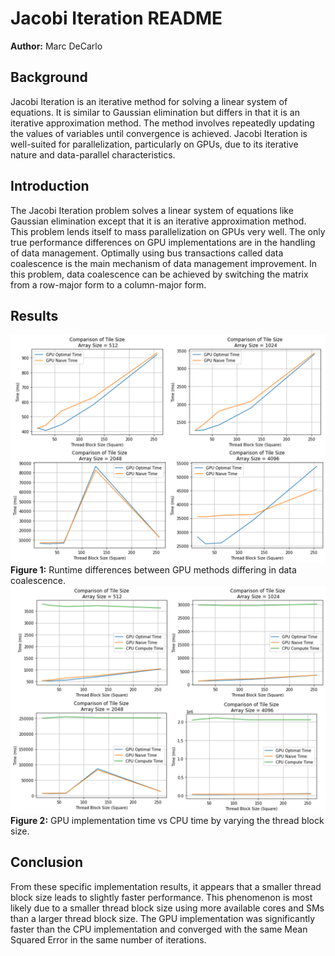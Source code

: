 # Jacobi Iteration README

**Author:** Marc DeCarlo   

## Background

Jacobi Iteration is an iterative method for solving a linear system of equations. It is similar to Gaussian elimination but differs in that it is an iterative approximation method. The method involves repeatedly updating the values of variables until convergence is achieved. Jacobi Iteration is well-suited for parallelization, particularly on GPUs, due to its iterative nature and data-parallel characteristics.

## Introduction

The Jacobi Iteration problem solves a linear system of equations like Gaussian elimination except that it is an iterative approximation method. This problem lends itself to mass parallelization on GPUs very well. The only true performance differences on GPU implementations are in the handling of data management. Optimally using bus transactions called data coalescence is the main mechanism of data management improvement. In this problem, data coalescence can be achieved by switching the matrix from a row-major form to a column-major form.

## Results
![Figure 1](./data1.png)  
**Figure 1:** Runtime differences between GPU methods differing in data coalescence.  
![Figure 2](./data2.png)  
**Figure 2:** GPU implementation time vs CPU time by varying the thread block size.

## Conclusion

From these specific implementation results, it appears that a smaller thread block size leads to slightly faster performance. This phenomenon is most likely due to a smaller thread block size using more available cores and SMs than a larger thread block size. The GPU implementation was significantly faster than the CPU implementation and converged with the same Mean Squared Error in the same number of iterations.

